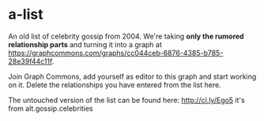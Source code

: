 # a-list
An old list of celebrity gossip from 2004. We're taking **only the rumored relationship parts** and turning it into a graph at https://graphcommons.com/graphs/cc044ceb-6876-4385-b785-28e39f44c11f. 

Join Graph Commons, add yourself as editor to this graph and start working on it. Delete the relationships you have entered from the list here.

The untouched version of the list can be found here: http://cl.ly/Ego5 it's from alt.gossip.celebrities
